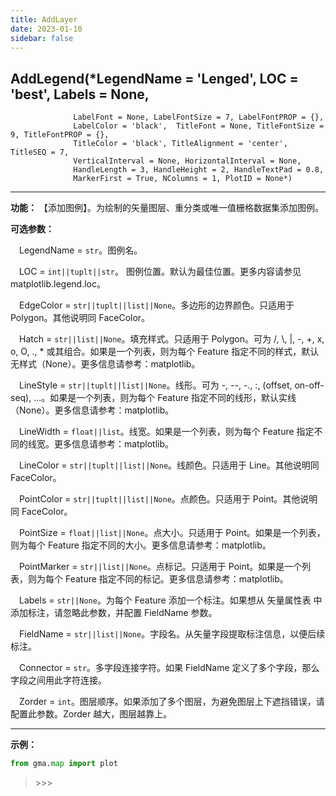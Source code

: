 ```yaml
---
title: AddLayer
date: 2023-01-10
sidebar: false
---
```


## **AddLegend**(*LegendName = 'Lenged', LOC = 'best', Labels = None, 
                  LabelFont = None, LabelFontSize = 7, LabelFontPROP = {},
                  LabelColor = 'black',  TitleFont = None, TitleFontSize = 9, TitleFontPROP = {},
                  TitleColor = 'black', TitleAlignment = 'center', TitleSEQ = 7, 
                  VerticalInterval = None, HorizontalInterval = None,
                  HandleLength = 3, HandleHeight = 2, HandleTextPad = 0.8,
                  MarkerFirst = True, NColumns = 1, PlotID = None*)

---

**功能：** 【添加图例】。为绘制的矢量图层、重分类或唯一值栅格数据集添加图例。

**可选参数：**

&emsp;LegendName = `str`。图例名。

&emsp;LOC = `int||tuplt||str`。 图例位置。默认为最佳位置。更多内容请参见matplotlib.legend.loc。

&emsp;EdgeColor = `str||tuplt||list||None`。多边形的边界颜色。只适用于 Polygon。其他说明同 FaceColor。

&emsp;Hatch = `str||list||None`。填充样式。只适用于 Polygon。可为 /, \\, |, -, +, x, o, O, ., * 或其组合。如果是一个列表，则为每个 Feature 指定不同的样式，默认无样式（None）。更多信息请参考：matplotlib。

&emsp;LineStyle = `str||tuplt||list||None`。线形。可为 -, --, -., :, (offset, on-off-seq), ...。如果是一个列表，则为每个 Feature 指定不同的线形，默认实线（None）。更多信息请参考：matplotlib。

&emsp;LineWidth = `float||list`。线宽。如果是一个列表，则为每个 Feature 指定不同的线宽。更多信息请参考：matplotlib。

&emsp;LineColor = `str||tuplt||list||None`。线颜色。只适用于 Line。其他说明同 FaceColor。

&emsp;PointColor = `str||tuplt||list||None`。点颜色。只适用于 Point。其他说明同 FaceColor。

&emsp;PointSize = `float||list||None`。点大小。只适用于 Point。如果是一个列表，则为每个 Feature 指定不同的大小。更多信息请参考：matplotlib。

&emsp;PointMarker = `str||list||None`。点标记。只适用于 Point。如果是一个列表，则为每个 Feature 指定不同的标记。更多信息请参考：matplotlib。

&emsp;Labels = `str||None`。为每个 Feature 添加一个标注。如果想从 矢量属性表 中添加标注，请忽略此参数，并配置 FieldName 参数。

&emsp;FieldName = `str||list||None`。字段名。从矢量字段提取标注信息，以便后续标注。

&emsp;Connector = `str`。多字段连接字符。如果 FieldName 定义了多个字段，那么字段之间用此字符连接。

&emsp;Zorder = `int`。图层顺序。如果添加了多个图层，为避免图层上下遮挡错误，请配置此参数。Zorder 越大，图层越靠上。

---

**示例：**
```python
from gma.map import plot

```
> \>>> 

